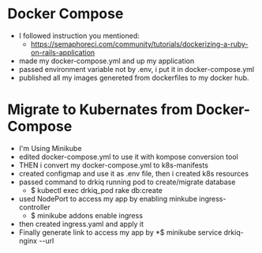 # Docker Compose
- I followed instruction you mentioned: 
   * https://semaphoreci.com/community/tutorials/dockerizing-a-ruby-on-rails-application
- made my docker-compose.yml and up my application
- passed environment variable not by .env, i put it in docker-compose.yml
- published all my images genereted from dockerfiles to my docker hub.

# Migrate to Kubernates from Docker-Compose
  
  - I'm Using Minikube
  - edited docker-compose.yml to use it with kompose conversion tool 
  - THEN i convert my docker-compose.yml to k8s-manifests 
  - created configmap and use it as .env file, then i created k8s resources
  - passed command to drkiq running pod to create/migrate database
    * $ kubectl exec drkiq_pod rake db:create
  - used NodePort to access my app by enabling minkube ingress-controller 
    * $ minikube addons enable ingress
  - then created ingress.yaml and apply it
  - Finally generate link to access my app by *$ minikube service drkiq-nginx --url
  
  
  
  
  
